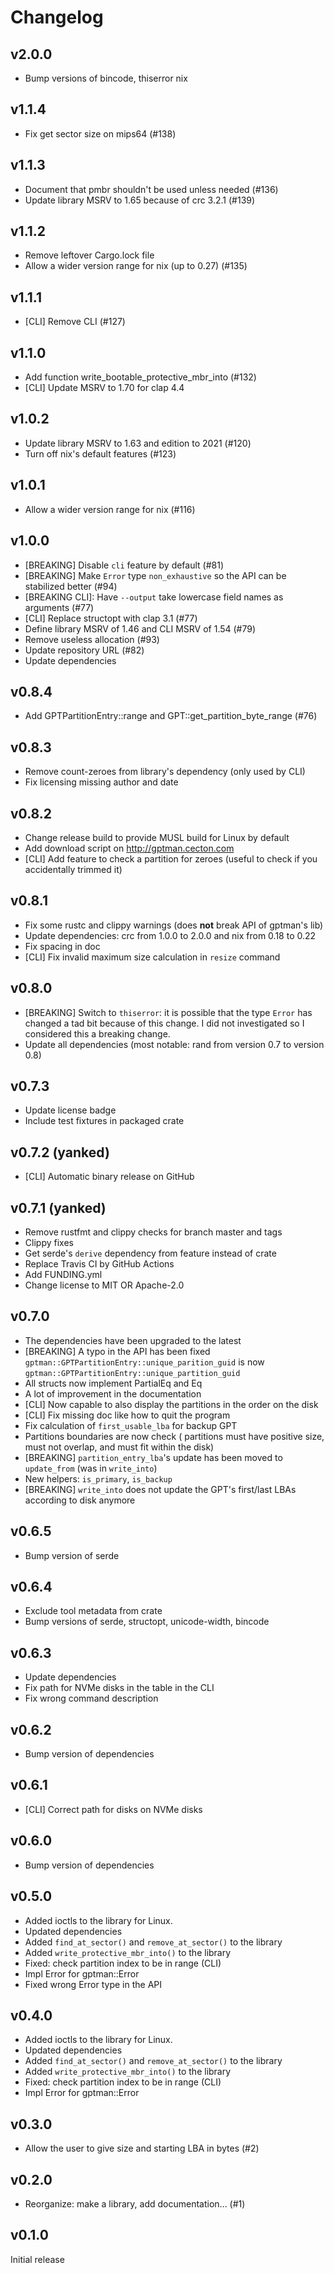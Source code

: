Changelog
=========

## v2.0.0

- Bump versions of bincode, thiserror nix

## v1.1.4

- Fix get sector size on mips64 (#138)

## v1.1.3

- Document that pmbr shouldn't be used unless needed (#136)
- Update library MSRV to 1.65 because of crc 3.2.1 (#139)

## v1.1.2

- Remove leftover Cargo.lock file
- Allow a wider version range for nix (up to 0.27) (#135)

## v1.1.1

- [CLI] Remove CLI (#127)

## v1.1.0

- Add function write_bootable_protective_mbr_into (#132)
- [CLI] Update MSRV to 1.70 for clap 4.4

## v1.0.2

- Update library MSRV to 1.63 and edition to 2021 (#120)
- Turn off nix's default features (#123)

## v1.0.1

- Allow a wider version range for nix (#116)

## v1.0.0

- [BREAKING] Disable `cli` feature by default (#81)
- [BREAKING] Make `Error` type `non_exhaustive` so the API can be stabilized better (#94)
- [BREAKING CLI]: Have `--output` take lowercase field names as arguments (#77)
- [CLI] Replace structopt with clap 3.1 (#77)
- Define library MSRV of 1.46 and CLI MSRV of 1.54 (#79)
- Remove useless allocation (#93)
- Update repository URL (#82)
- Update dependencies

## v0.8.4

- Add GPTPartitionEntry::range and GPT::get_partition_byte_range (#76)

## v0.8.3

- Remove count-zeroes from library's dependency (only used by CLI)
- Fix licensing missing author and date

## v0.8.2

- Change release build to provide MUSL build for Linux by default
- Add download script on http://gptman.cecton.com
- [CLI] Add feature to check a partition for zeroes (useful to check if you accidentally trimmed it)

## v0.8.1

- Fix some rustc and clippy warnings (does **not** break API of gptman's lib)
- Update dependencies: crc from 1.0.0 to 2.0.0 and nix from 0.18 to 0.22
- Fix spacing in doc
- [CLI] Fix invalid maximum size calculation in `resize` command

## v0.8.0

- [BREAKING] Switch to `thiserror`: it is possible that the type `Error` has changed a tad bit because of this change. I did not investigated so I considered this a breaking change.
- Update all dependencies (most notable: rand from version 0.7 to version 0.8)

## v0.7.3

- Update license badge
- Include test fixtures in packaged crate

## v0.7.2 (yanked)

- [CLI] Automatic binary release on GitHub

## v0.7.1 (yanked)

- Remove rustfmt and clippy checks for branch master and tags
- Clippy fixes
- Get serde's `derive` dependency from feature instead of crate
- Replace Travis CI by GitHub Actions
- Add FUNDING.yml
- Change license to MIT OR Apache-2.0

## v0.7.0

- The dependencies have been upgraded to the latest
- [BREAKING] A typo in the API has been fixed `gptman::GPTPartitionEntry::unique_parition_guid` is now `gptman::GPTPartitionEntry::unique_partition_guid`
- All structs now implement PartialEq and Eq
- A lot of improvement in the documentation
- [CLI] Now capable to also display the partitions in the order on the disk
- [CLI] Fix missing doc like how to quit the program
- Fix calculation of `first_usable_lba` for backup GPT
- Partitions boundaries are now check ( partitions must have positive size, must not overlap, and must fit within the disk)
- [BREAKING] `partition_entry_lba`'s update has been moved to `update_from` (was in `write_into`)
- New helpers: `is_primary`, `is_backup`
- [BREAKING] `write_into` does not update the GPT's first/last LBAs according to disk anymore

## v0.6.5

- Bump version of serde

## v0.6.4

- Exclude tool metadata from crate
- Bump versions of serde, structopt, unicode-width, bincode

## v0.6.3

- Update dependencies
- Fix path for NVMe disks in the table in the CLI
- Fix wrong command description

## v0.6.2

- Bump version of dependencies

## v0.6.1

- [CLI] Correct path for disks on NVMe disks

## v0.6.0

- Bump version of dependencies

## v0.5.0

- Added ioctls to the library for Linux.
- Updated dependencies
- Added `find_at_sector()` and `remove_at_sector()` to the library
- Added `write_protective_mbr_into()` to the library
- Fixed: check partition index to be in range (CLI)
- Impl Error for gptman::Error
- Fixed wrong Error type in the API

## v0.4.0

- Added ioctls to the library for Linux.
- Updated dependencies
- Added `find_at_sector()` and `remove_at_sector()` to the library
- Added `write_protective_mbr_into()` to the library
- Fixed: check partition index to be in range (CLI)
- Impl Error for gptman::Error

## v0.3.0

- Allow the user to give size and starting LBA in bytes (#2)

## v0.2.0

- Reorganize: make a library, add documentation... (#1)

## v0.1.0

Initial release
